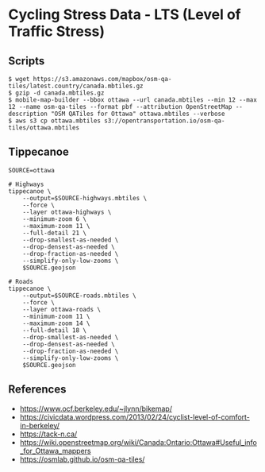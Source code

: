 # Cycling Stress Data - LTS (Level of Traffic Stress)

## Scripts

```
$ wget https://s3.amazonaws.com/mapbox/osm-qa-tiles/latest.country/canada.mbtiles.gz
$ gzip -d canada.mbtiles.gz
$ mobile-map-builder --bbox ottawa --url canada.mbtiles --min 12 --max 12 --name osm-qa-tiles --format pbf --attribution OpenStreetMap --description "OSM QATiles for Ottawa" ottawa.mbtiles --verbose
$ aws s3 cp ottawa.mbtiles s3://opentransportation.io/osm-qa-tiles/ottawa.mbtiles
```

## Tippecanoe

```
SOURCE=ottawa

# Highways
tippecanoe \
    --output=$SOURCE-highways.mbtiles \
    --force \
    --layer ottawa-highways \
    --minimum-zoom 6 \
    --maximum-zoom 11 \
    --full-detail 21 \
    --drop-smallest-as-needed \
    --drop-densest-as-needed \
    --drop-fraction-as-needed \
    --simplify-only-low-zooms \
    $SOURCE.geojson

# Roads
tippecanoe \
    --output=$SOURCE-roads.mbtiles \
    --force \
    --layer ottawa-roads \
    --minimum-zoom 11 \
    --maximum-zoom 14 \
    --full-detail 18 \
    --drop-smallest-as-needed \
    --drop-densest-as-needed \
    --drop-fraction-as-needed \
    --simplify-only-low-zooms \
    $SOURCE.geojson
```

## References

- https://www.ocf.berkeley.edu/~jlynn/bikemap/
- https://civicdata.wordpress.com/2013/02/24/cyclist-level-of-comfort-in-berkeley/
- https://tack-n.ca/
- https://wiki.openstreetmap.org/wiki/Canada:Ontario:Ottawa#Useful_info_for_Ottawa_mappers
- https://osmlab.github.io/osm-qa-tiles/
